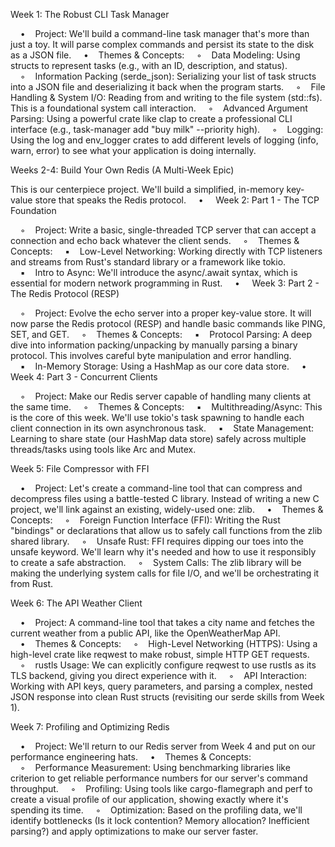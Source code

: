 Week 1: The Robust CLI Task Manager

    •    Project: We'll build a command-line task manager that's more than just a toy. It will parse complex commands and persist its state to the disk as a JSON file.
    •    Themes & Concepts:
    ◦    Data Modeling: Using structs to represent tasks (e.g., with an ID, description, and status).
    ◦    Information Packing (serde_json): Serializing your list of task structs into a JSON file and deserializing it back when the program starts.
    ◦    File Handling & System I/O: Reading from and writing to the file system (std::fs). This is a foundational system call interaction.
    ◦    Advanced Argument Parsing: Using a powerful crate like clap to create a professional CLI interface (e.g., task-manager add "buy milk" --priority high).
    ◦    Logging: Using the log and env_logger crates to add different levels of logging (info, warn, error) to see what your application is doing internally.

Weeks 2-4: Build Your Own Redis (A Multi-Week Epic)

This is our centerpiece project. We'll build a simplified, in-memory key-value store that speaks the Redis protocol.
    •    
Week 2: Part 1 - The TCP Foundation

    ◦    Project: Write a basic, single-threaded TCP server that can accept a connection and echo back whatever the client sends.
    ◦    Themes & Concepts:
    ▪    Low-Level Networking: Working directly with TCP listeners and streams from Rust's standard library or a framework like tokio.
    ▪    Intro to Async: We'll introduce the async/.await syntax, which is essential for modern network programming in Rust.
    •    
Week 3: Part 2 - The Redis Protocol (RESP)

    ◦    Project: Evolve the echo server into a proper key-value store. It will now parse the Redis protocol (RESP) and handle basic commands like PING, SET, and GET.
    ◦    Themes & Concepts:
    ▪    Protocol Parsing: A deep dive into information packing/unpacking by manually parsing a binary protocol. This involves careful byte manipulation and error handling.
    ▪    In-Memory Storage: Using a HashMap as our core data store.
    •    
Week 4: Part 3 - Concurrent Clients

    ◦    Project: Make our Redis server capable of handling many clients at the same time.
    ◦    Themes & Concepts:
    ▪    Multithreading/Async: This is the core of this week. We'll use tokio's task spawning to handle each client connection in its own asynchronous task.
    ▪    State Management: Learning to share state (our HashMap data store) safely across multiple threads/tasks using tools like Arc and Mutex.

Week 5: File Compressor with FFI

    •    Project: Let's create a command-line tool that can compress and decompress files using a battle-tested C library. Instead of writing a new C project, we'll link against an existing, widely-used one: zlib.
    •    Themes & Concepts:
    ◦    Foreign Function Interface (FFI): Writing the Rust "bindings" or declarations that allow us to safely call functions from the zlib shared library.
    ◦    Unsafe Rust: FFI requires dipping our toes into the unsafe keyword. We'll learn why it's needed and how to use it responsibly to create a safe abstraction.
    ◦    System Calls: The zlib library will be making the underlying system calls for file I/O, and we'll be orchestrating it from Rust.

Week 6: The API Weather Client

    •    Project: A command-line tool that takes a city name and fetches the current weather from a public API, like the OpenWeatherMap API.
    •    Themes & Concepts:
    ◦    High-Level Networking (HTTPS): Using a high-level crate like reqwest to make robust, simple HTTP GET requests.
    ◦    rustls Usage: We can explicitly configure reqwest to use rustls as its TLS backend, giving you direct experience with it.
    ◦    API Interaction: Working with API keys, query parameters, and parsing a complex, nested JSON response into clean Rust structs (revisiting our serde skills from Week 1).

Week 7: Profiling and Optimizing Redis

    •    Project: We'll return to our Redis server from Week 4 and put on our performance engineering hats.
    •    Themes & Concepts:
    ◦    Performance Measurement: Using benchmarking libraries like criterion to get reliable performance numbers for our server's command throughput.
    ◦    Profiling: Using tools like cargo-flamegraph and perf to create a visual profile of our application, showing exactly where it's spending its time.
    ◦    Optimization: Based on the profiling data, we'll identify bottlenecks (Is it lock contention? Memory allocation? Inefficient parsing?) and apply optimizations to make our server faster.
